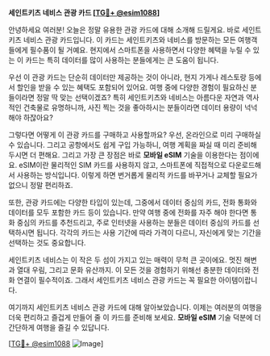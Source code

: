 **세인트키츠 네비스 관광 카드 [[TG💪+ @esim1088](https://t.me/s/esim1088)]**

안녕하세요 여러분! 오늘은 정말 유용한 관광 카드에 대해 소개해 드릴게요. 바로 세인트키츠 네비스 관광 카드입니다. 이 카드는 세인트키츠와 네비스를 방문하는 모든 여행객들에게 필수품이 될 거예요. 현지에서 스마트폰을 사용하면서 다양한 혜택을 누릴 수 있는 이 카드는 특히 데이터를 많이 사용하는 분들에게는 큰 도움이 됩니다.

우선 이 관광 카드는 단순히 데이터만 제공하는 것이 아니라, 현지 가게나 레스토랑 등에서 할인을 받을 수 있는 혜택도 포함되어 있어요. 여행 중에 다양한 경험이 필요하신 분들이라면 정말 딱 맞는 선택이겠죠? 특히 세인트키츠와 네비스는 아름다운 자연과 역사적인 건축물로 유명하니까, 사진 찍는 것을 좋아하시는 분들이라면 데이터 용량이 넉넉해야 하잖아요?

그렇다면 어떻게 이 관광 카드를 구매하고 사용할까요? 우선, 온라인으로 미리 구매하실 수 있습니다. 그리고 공항에서도 쉽게 구입 가능하니, 여행 계획을 짜실 때 미리 준비해 두시면 더 편해요. 그리고 가장 큰 장점은 바로 **모바일 eSIM** 기술을 이용한다는 점이에요. eSIM이란 물리적인 SIM 카드를 사용하지 않고, 스마트폰에 직접적으로 다운로드해서 사용하는 방식입니다. 이렇게 하면 번거롭게 물리적 카드를 바꾸거나 교체할 필요가 없으니 정말 편리하죠.

또한, 관광 카드에는 다양한 타입이 있는데, 그중에서 데이터 중심의 카드, 전화 통화와 데이터를 모두 포함한 카드 등이 있습니다. 만약 여행 중에 전화를 자주 해야 한다면 통화 중심의 카드를 추천드리고, 주로 인터넷을 사용하는 분들은 데이터 중심의 카드를 선택하시면 됩니다. 각각의 카드는 사용 기간에 따라 가격이 다르니, 자신에게 맞는 기간을 선택하는 것도 중요합니다.

세인트키츠 네비스는 이 작은 두 섬이 가지고 있는 매력이 무척 큰 곳이에요. 멋진 해변과 열대 우림, 그리고 문화 유산까지. 이 모든 것을 경험하기 위해선 충분한 데이터와 전화 연결이 필수적이죠. 그래서 세인트키츠 네비스 관광 카드는 꼭 필요한 아이템이랍니다.

여기까지 세인트키츠 네비스 관광 카드에 대해 알아보았습니다. 이제는 여러분의 여행을 더욱 편리하고 즐겁게 만들어 줄 이 카드를 준비해 보세요. **모바일 eSIM** 기술 덕분에 더 간단하게 여행을 즐길 수 있답니다. 

[[TG💪+ @esim1088](https://t.me/s/esim1088) ![Image](https://i.postimg.cc/Y0z9fWf4/image.png)]